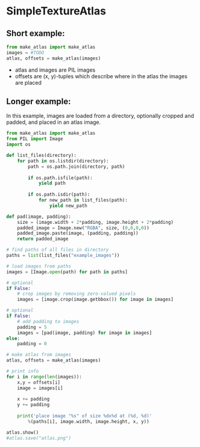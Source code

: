 # SimpleTextureAtlas

## Short example:

```python
from make_atlas import make_atlas
images = #TODO
atlas, offsets = make_atlas(images)
```

- atlas and images are PIL images
- offsets are (x, y)-tuples which describe where in the atlas the images are placed

## Longer example:

In this example, images are loaded from a directory, optionally cropped and padded, and placed in an atlas image.

```python
from make_atlas import make_atlas
from PIL import Image
import os

def list_files(directory):
    for path in os.listdir(directory):
        path = os.path.join(directory, path)
        
        if os.path.isfile(path):
            yield path
        
        if os.path.isdir(path):
            for new_path in list_files(path):
                yield new_path

def pad(image, padding):
    size = (image.width + 2*padding, image.height + 2*padding)
    padded_image = Image.new("RGBA", size, (0,0,0,0))
    padded_image.paste(image, (padding, padding))
    return padded_image

# find paths of all files in directory
paths = list(list_files("example_images"))

# load images from paths
images = [Image.open(path) for path in paths]

# optional
if False:
    # crop images by removing zero-valued pixels
    images = [image.crop(image.getbbox()) for image in images]

# optional
if False:
    # add padding to images
    padding = 5
    images = [pad(image, padding) for image in images]
else:
    padding = 0

# make atlas from images
atlas, offsets = make_atlas(images)

# print info
for i in range(len(images)):
    x,y = offsets[i]
    image = images[i]
    
    x += padding
    y += padding
    
    print('place image "%s" of size %dx%d at (%d, %d)'
        %(paths[i], image.width, image.height, x, y))

atlas.show()
#atlas.save("atlas.png")
```
